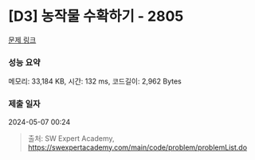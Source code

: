 # [D3] 농작물 수확하기 - 2805 

[문제 링크](https://swexpertacademy.com/main/code/problem/problemDetail.do?contestProbId=AV7GLXqKAWYDFAXB) 

### 성능 요약

메모리: 33,184 KB, 시간: 132 ms, 코드길이: 2,962 Bytes

### 제출 일자

2024-05-07 00:24



> 출처: SW Expert Academy, https://swexpertacademy.com/main/code/problem/problemList.do